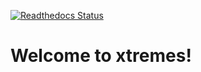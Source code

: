 [![Readthedocs Status](https://readthedocs.org/projects/xtremes/badge/?version=latest)](https://xtremes.readthedocs.io/en/latest/)

Welcome to xtremes!
===================
